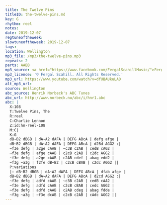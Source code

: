 ```yaml
---
title: The Twelve Pins
titleID: the-twelve-pins.md
key: G
rhythm: reel
notes:
date: 2019-12-07
regtuneoftheweek:
slowtuneoftheweek: 2019-12-07
tags:
location: Wellington
mp3_file: /mp3/the-twelve-pins.mp3
repeats: 2
parts: AABB
mp3_source: <a href="https://www.facebook.com/FergalScahillMusic/">Fergal Scahill</a>
mp3_licence: '© Fergal Scahill. All Rights Reserved.'
mp3_url: https://www.youtube.com/watch?v=dfUBAUkuLA0
alt_mp3_url:
source: Wellington
abc_source: Henrik Norbeck's ABC Tunes
abc_url: http://www.norbeck.nu/abc/i/hnr1.abc
abc: |
  X:108
  T:Twelve Pins, The
  R:reel
  C:Charlie Lennon
  Z:id:hn-reel-108
  M:C|
  K:G
  dB~B2 dBGB | dA~A2 dAFA | DEFG ABcA | defg afge |
  dB~B2 dBGB | dA~A2 dAFA | DEFG ABcA | d2Bd AGG2 :|
  ~f3e defg | a2ge cAAB | ~c3B c2AB | cedB cAG2 |
  ~f3e defg | afge cAAB | c2cB c2AB | c2dc AGG2 |
  ~f3e defg | a2ge cAAB | c2AB cdef | abag edd2 |
  ~f3g ~a3g | f2fe dB~B2 | c2cB cBAB | c2dc AGG2 ||
  P:variations
  |: dB~B2 dBGB | dA~A2 dAFA | DEFG ABcA | dfab afge |
  dB~B2 dBGB | dA~A2 dAFA | DEFG ABcA | d2cd AGG2 :|
  ~f3e defg | adfd cAAB | ~c3B c2AB | cedB cAA2 |
  ~f3e defg | adfd cAAB | c2cB cBAB | cedc AGG2 |
  ~f3e defg | adfd cAAB | c2AB cdeg | abag fdde |
  ~f3g ~a3g | ~f3e dcAB | c2cB c2AB | cAdc AGG2 ||
---
```

